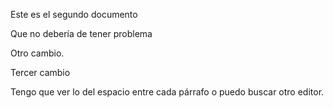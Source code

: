 Este es el segundo documento

Que no debería de tener problema

Otro cambio.



Tercer cambio

Tengo que ver lo del espacio entre cada párrafo o puedo buscar otro editor.

